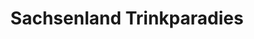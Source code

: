 ---
title: "Sachsenland Trinkparadies"
url: /frankenberg-sa/sachsenland-trinkparadies/
shop: Getränke
---
